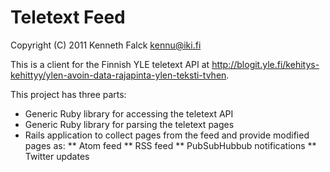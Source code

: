 # Teletext Feed
Copyright (C) 2011 Kenneth Falck <kennu@iki.fi>

This is a client for the Finnish YLE teletext API at http://blogit.yle.fi/kehitys-kehittyy/ylen-avoin-data-rajapinta-ylen-teksti-tvhen.

This project has three parts:
* Generic Ruby library for accessing the teletext API
* Generic Ruby library for parsing the teletext pages
* Rails application to collect pages from the feed and provide modified pages as:
** Atom feed
** RSS feed
** PubSubHubbub notifications
** Twitter updates
